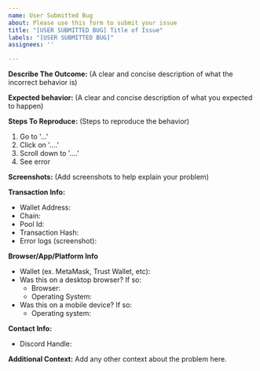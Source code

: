 ```yaml
---
name: User Submitted Bug
about: Please use this form to submit your issue
title: "[USER SUBMITTED BUG] Title of Issue"
labels: "[USER SUBMITTED BUG]"
assignees: ''

---
```


**Describe The Outcome:** (A clear and concise description of what the incorrect behavior is)


**Expected behavior:** (A clear and concise description of what you expected to happen)


**Steps To Reproduce:** (Steps to reproduce the behavior)
1. Go to '...'
2. Click on '....'
3. Scroll down to '....'
4. See error

**Screenshots:** (Add screenshots to help explain your problem)

**Transaction Info:**
- Wallet Address:
- Chain: 
- Pool Id: 
- Transaction Hash: 
- Error logs (screenshot): 

**Browser/App/Platform Info**
- Wallet (ex. MetaMask, Trust Wallet, etc): 
- Was this on a desktop browser? If so:
  - Browser:
  - Operating System:
- Was this on a mobile device?  If so:
  - Operating system:

**Contact Info:**
- Discord Handle:

**Additional Context:**
Add any other context about the problem here.
